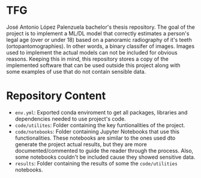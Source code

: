 # TFG
José Antonio López Palenzuela bachelor's thesis repository. The goal of the project is to implement a ML/DL model that correctly estimates a person's legal age (over or under 18) based on a panoramic radiography of it's teeth (ortopantomographies). In other words, a binary classifer of images. Images used to implement the actual models can not be included for obvious reasons. Keeping this in mind, this repository stores a copy of the implemented software that can be used outside this project along with some examples of use that do not contain sensible data.

# Repository Content
- `env.yml`: Exported conda enviroment to get all packages, libraries and dependencies needed to use project's code.
- `code/utilites`: Folder containing the key funtionalities of the project.
- `code/notebooks`: Folder containing Jupyter Notebooks that use this functionalities. These notebooks are similar to the ones used dto generate the project actual results, but they are more documented/commented to guide the reader through the process. Also, some notebooks couldn't be included cause they showed sensitive data.
- `results`: Folder containing the results of some the `code/utilities` notebooks.